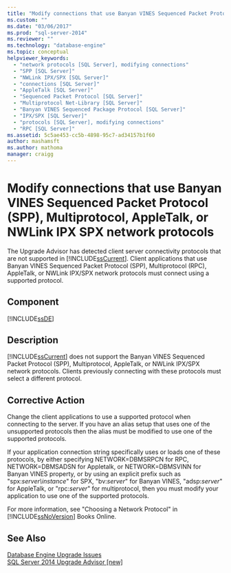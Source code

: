 ```yaml
---
title: "Modify connections that use Banyan VINES Sequenced Packet Protocol (SPP), Multiprotocol, AppleTalk, or NWLink IPX SPX network protocols | Microsoft Docs"
ms.custom: ""
ms.date: "03/06/2017"
ms.prod: "sql-server-2014"
ms.reviewer: ""
ms.technology: "database-engine"
ms.topic: conceptual
helpviewer_keywords: 
  - "network protocols [SQL Server], modifying connections"
  - "SPP [SQL Server]"
  - "NWLink IPX/SPX [SQL Server]"
  - "connections [SQL Server]"
  - "AppleTalk [SQL Server]"
  - "Sequenced Packet Protocol [SQL Server]"
  - "Multiprotocol Net-Library [SQL Server]"
  - "Banyan VINES Sequenced Package Protocol [SQL Server]"
  - "IPX/SPX [SQL Server]"
  - "protocols [SQL Server], modifying connections"
  - "RPC [SQL Server]"
ms.assetid: 5c5ae453-cc5b-4898-95c7-ad34157b1f60
author: mashamsft
ms.author: mathoma
manager: craigg
---
```

# Modify connections that use Banyan VINES Sequenced Packet Protocol (SPP), Multiprotocol, AppleTalk, or NWLink IPX SPX network protocols
  The Upgrade Advisor has detected client server connectivity protocols that are not supported in [!INCLUDE[ssCurrent](../../includes/sscurrent-md.md)]. Client applications that use Banyan VINES Sequenced Packet Protocol (SPP), Multiprotocol (RPC), AppleTalk, or NWLink IPX/SPX network protocols must connect using a supported protocol.  
  
## Component  
 [!INCLUDE[ssDE](../../includes/ssde-md.md)]  
  
## Description  
 [!INCLUDE[ssCurrent](../../includes/sscurrent-md.md)] does not support the Banyan VINES Sequenced Packet Protocol (SPP), Multiprotocol, AppleTalk, or NWLink IPX/SPX network protocols. Clients previously connecting with these protocols must select a different protocol.  
  
## Corrective Action  
 Change the client applications to use a supported protocol when connecting to the server. If you have an alias setup that uses one of the unsupported protocols then the alias must be modified to use one of the supported protocols.  
  
 If your application connection string specifically uses or loads one of these protocols, by either specifying NETWORK=DBMSRPCN for RPC, NETWORK=DBMSADSN for Appletalk, or NETWORK=DBMSVINN for Banyan VINES property, or by using an explicit prefix such as "spx:*server\instance*" for SPX, "bv:*server*" for Banyan VINES, "adsp:*server*" for AppleTalk, or "rpc:*server*" for multiprotocol, then you must modify your application to use one of the supported protocols.  
  
 For more information, see "Choosing a Network Protocol" in [!INCLUDE[ssNoVersion](../../includes/ssnoversion-md.md)] Books Online.  
  
## See Also  
 [Database Engine Upgrade Issues](../../../2014/sql-server/install/database-engine-upgrade-issues.md)   
 [SQL Server 2014 Upgrade Advisor &#91;new&#93;](sql-server-2014-upgrade-advisor.md)  
  
  
